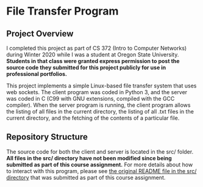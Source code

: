 # File Transfer Program

## Project Overview

I completed this project as part of CS 372 (Intro to Computer Networks) during Winter 2020 while I was a student at Oregon State University. **Students in that class were granted express permission to post the source code they submitted for this project publicly for use in professional portfolios.**

This project implements a simple Linux-based file transfer system that uses web sockets. The client program was coded in Python 3, and the server was coded in C (C99 with GNU extensions, compiled with the GCC compiler). When the server program is running, the client program allows the listing of all files in the current directory, the listing of all .txt files in the current directory, and the fetching of the contents of a particular file. 

## Repository Structure

The source code for both the client and server is located in the src/ folder. **All files in the src/ directory have not been modified since being submitted as part of this course assignment.** For more details about how to interact with this program, please see [the original README file in the src/ directory](src/README.txt) that was submitted as part of this course assignment.
